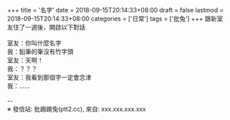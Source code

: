 +++
title = '名字'
date = 2018-09-15T20:14:33+08:00
draft = false
lastmod = 2018-09-15T20:14:33+08:00
categories = ['日常']
tags = ['批兔']
+++
跟新室友住了一週後，開啟以下對話<br>
<br>
室友：你叫什麼名字<br>
我：鉛筆的筆沒有竹字頭<br>
室友：天啊！<br>
我：？？？<br>
室友：我看到那個字一定會念津<br>
我：......<br>
<br>
--<br>
※ 發信站: 批踢踢兔(ptt2.cc), 來自: xxx.xxx.xxx.xxx<br>
